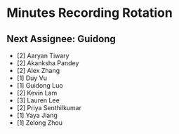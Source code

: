 # Minutes Recording Rotation

## Next Assignee: Guidong

- [2] Aaryan Tiwary
- [2] Akanksha Pandey
- [2] Alex Zhang
- [1] Duy Vu
- [1] Guidong Luo
- [2] Kevin Lam
- [3] Lauren Lee
- [2] Priya Senthilkumar
- [1] Yaya Jiang
- [1] Zelong Zhou



